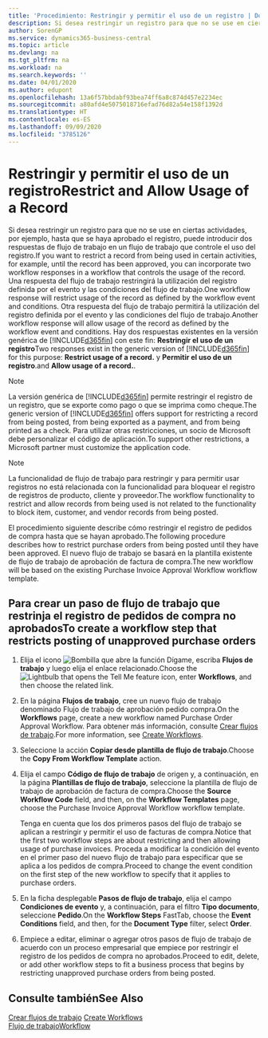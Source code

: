```yaml
---
title: 'Procedimiento: Restringir y permitir el uso de un registro | Documentos de Microsoft'
description: Si desea restringir un registro para que no se use en ciertas actividades, por ejemplo, hasta que se haya aprobado el registro, puede introducir dos respuestas de flujo de trabajo en un flujo de trabajo que controle el uso del registro.
author: SorenGP
ms.service: dynamics365-business-central
ms.topic: article
ms.devlang: na
ms.tgt_pltfrm: na
ms.workload: na
ms.search.keywords: ''
ms.date: 04/01/2020
ms.author: edupont
ms.openlocfilehash: 13a6f57bbdabf93bea74ff6a8c874d457e2234ec
ms.sourcegitcommit: a80afd4e5075018716efad76d82a54e158f1392d
ms.translationtype: HT
ms.contentlocale: es-ES
ms.lasthandoff: 09/09/2020
ms.locfileid: "3785126"
---
```

# <a name="restrict-and-allow-usage-of-a-record"></a><span data-ttu-id="7cef2-103">Restringir y permitir el uso de un registro</span><span class="sxs-lookup"><span data-stu-id="7cef2-103">Restrict and Allow Usage of a Record</span></span>
<span data-ttu-id="7cef2-104">Si desea restringir un registro para que no se use en ciertas actividades, por ejemplo, hasta que se haya aprobado el registro, puede introducir dos respuestas de flujo de trabajo en un flujo de trabajo que controle el uso del registro.</span><span class="sxs-lookup"><span data-stu-id="7cef2-104">If you want to restrict a record from being used in certain activities, for example, until the record has been approved, you can incorporate two workflow responses in a workflow that controls the usage of the record.</span></span> <span data-ttu-id="7cef2-105">Una respuesta del flujo de trabajo restringirá la utilización del registro definida por el evento y las condiciones del flujo de trabajo.</span><span class="sxs-lookup"><span data-stu-id="7cef2-105">One workflow response will restrict usage of the record as defined by the workflow event and conditions.</span></span> <span data-ttu-id="7cef2-106">Otra respuesta del flujo de trabajo permitirá la utilización del registro definida por el evento y las condiciones del flujo de trabajo.</span><span class="sxs-lookup"><span data-stu-id="7cef2-106">Another workflow response will allow usage of the record as defined by the workflow event and conditions.</span></span> <span data-ttu-id="7cef2-107">Hay dos respuestas existentes en la versión genérica de [!INCLUDE[d365fin](includes/d365fin_md.md)] con este fin: **Restringir el uso de un registro**</span><span class="sxs-lookup"><span data-stu-id="7cef2-107">Two responses exist in the generic version of [!INCLUDE[d365fin](includes/d365fin_md.md)] for this purpose: **Restrict usage of a record.**</span></span> <span data-ttu-id="7cef2-108">y **Permitir el uso de un registro**.</span><span class="sxs-lookup"><span data-stu-id="7cef2-108">and **Allow usage of a record.**.</span></span>

> [!NOTE]  
>  <span data-ttu-id="7cef2-109">La versión genérica de [!INCLUDE[d365fin](includes/d365fin_md.md)] permite restringir el registro de un registro, que se exporte como pago o que se imprima como cheque.</span><span class="sxs-lookup"><span data-stu-id="7cef2-109">The generic version of [!INCLUDE[d365fin](includes/d365fin_md.md)] offers support for restricting a record from being posted, from being exported as a payment, and from being printed as a check.</span></span> <span data-ttu-id="7cef2-110">Para utilizar otras restricciones, un socio de Microsoft debe personalizar el código de aplicación.</span><span class="sxs-lookup"><span data-stu-id="7cef2-110">To support other restrictions, a Microsoft partner must customize the application code.</span></span>  

> [!NOTE]  
>  <span data-ttu-id="7cef2-111">La funcionalidad de flujo de trabajo para restringir y para permitir usar registros no está relacionada con la funcionalidad para bloquear el registro de registros de producto, cliente y proveedor.</span><span class="sxs-lookup"><span data-stu-id="7cef2-111">The workflow functionality to restrict and allow records from being used is not related to the functionality to block item, customer, and vendor records from being posted.</span></span>

<span data-ttu-id="7cef2-112">El procedimiento siguiente describe cómo restringir el registro de pedidos de compra hasta que se hayan aprobado.</span><span class="sxs-lookup"><span data-stu-id="7cef2-112">The following procedure describes how to restrict purchase orders from being posted until they have been approved.</span></span> <span data-ttu-id="7cef2-113">El nuevo flujo de trabajo se basará en la plantilla existente de flujo de trabajo de aprobación de factura de compra.</span><span class="sxs-lookup"><span data-stu-id="7cef2-113">The new workflow will be based on the existing Purchase Invoice Approval Workflow workflow template.</span></span>  

## <a name="to-create-a-workflow-step-that-restricts-posting-of-unapproved-purchase-orders"></a><span data-ttu-id="7cef2-114">Para crear un paso de flujo de trabajo que restrinja el registro de pedidos de compra no aprobados</span><span class="sxs-lookup"><span data-stu-id="7cef2-114">To create a workflow step that restricts posting of unapproved purchase orders</span></span>  
1. <span data-ttu-id="7cef2-115">Elija el icono ![Bombilla que abre la función Dígame](media/ui-search/search_small.png "Dígame qué desea hacer"), escriba **Flujos de trabajo** y luego elija el enlace relacionado.</span><span class="sxs-lookup"><span data-stu-id="7cef2-115">Choose the ![Lightbulb that opens the Tell Me feature](media/ui-search/search_small.png "Tell me what you want to do") icon, enter **Workflows**, and then choose the related link.</span></span>  
2. <span data-ttu-id="7cef2-116">En la página **Flujos de trabajo**, cree un nuevo flujo de trabajo denominado Flujo de trabajo de aprobación pedido compra.</span><span class="sxs-lookup"><span data-stu-id="7cef2-116">On the **Workflows** page, create a new workflow named Purchase Order Approval Workflow.</span></span> <span data-ttu-id="7cef2-117">Para obtener más información, consulte [Crear flujos de trabajo](across-how-to-create-workflows.md).</span><span class="sxs-lookup"><span data-stu-id="7cef2-117">For more information, see [Create Workflows](across-how-to-create-workflows.md).</span></span>  
3. <span data-ttu-id="7cef2-118">Seleccione la acción **Copiar desde plantilla de flujo de trabajo**.</span><span class="sxs-lookup"><span data-stu-id="7cef2-118">Choose the **Copy From Workflow Template** action.</span></span>  
4. <span data-ttu-id="7cef2-119">Elija el campo **Código de flujo de trabajo** de origen y, a continuación, en la página **Plantillas de flujo de trabajo**, seleccione la plantilla de flujo de trabajo de aprobación de factura de compra.</span><span class="sxs-lookup"><span data-stu-id="7cef2-119">Choose the **Source Workflow Code** field, and then, on the **Workflow Templates** page, choose the Purchase Invoice Approval Workflow workflow template.</span></span>  

     <span data-ttu-id="7cef2-120">Tenga en cuenta que los dos primeros pasos del flujo de trabajo se aplican a restringir y permitir el uso de facturas de compra.</span><span class="sxs-lookup"><span data-stu-id="7cef2-120">Notice that the first two workflow steps are about restricting and then allowing usage of purchase invoices.</span></span> <span data-ttu-id="7cef2-121">Proceda a modificar la condición del evento en el primer paso del nuevo flujo de trabajo para especificar que se aplica a los pedidos de compra.</span><span class="sxs-lookup"><span data-stu-id="7cef2-121">Proceed to change the event condition on the first step of the new workflow to specify that it applies to purchase orders.</span></span>  
5. <span data-ttu-id="7cef2-122">En la ficha desplegable **Pasos de flujo de trabajo**, elija el campo **Condiciones de evento** y, a continuación, para el filtro **Tipo documento**, seleccione **Pedido**.</span><span class="sxs-lookup"><span data-stu-id="7cef2-122">On the **Workflow Steps** FastTab, choose the **Event Conditions** field, and then, for the **Document Type** filter, select **Order**.</span></span>  
6. <span data-ttu-id="7cef2-123">Empiece a editar, eliminar o agregar otros pasos de flujo de trabajo de acuerdo con un proceso empresarial que empiece por restringir el registro de los pedidos de compra no aprobados.</span><span class="sxs-lookup"><span data-stu-id="7cef2-123">Proceed to edit, delete, or add other workflow steps to fit a business process that begins by restricting unapproved purchase orders from being posted.</span></span>  

## <a name="see-also"></a><span data-ttu-id="7cef2-124">Consulte también</span><span class="sxs-lookup"><span data-stu-id="7cef2-124">See Also</span></span>  
<span data-ttu-id="7cef2-125">[Crear flujos de trabajo](across-how-to-create-workflows.md) </span><span class="sxs-lookup"><span data-stu-id="7cef2-125">[Create Workflows](across-how-to-create-workflows.md) </span></span>  
[<span data-ttu-id="7cef2-126">Flujo de trabajo</span><span class="sxs-lookup"><span data-stu-id="7cef2-126">Workflow</span></span>](across-workflow.md)   
